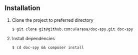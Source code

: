 ## Installation
1. Clone the project to preferred directory

    ```
    $ git clone git@github.com:uTarasa/doc-spy.git doc-spy
    ```

2. Install dependencies

    ```
    $ cd doc-spy && composer install
    ```